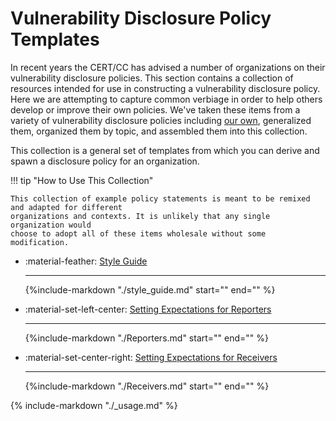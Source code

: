 # Vulnerability Disclosure Policy Templates

In recent years the CERT/CC has advised a number of organizations on their
vulnerability disclosure policies.
This section contains a collection of resources intended for use in
constructing a vulnerability disclosure policy. 
Here we are attempting to capture common
verbiage in order to help others develop or improve their own policies. We've
taken these items from a variety of vulnerability disclosure policies including
[our own](../certcc_disclosure_policy.md), generalized them, organized them by topic, and assembled them into this
collection.

This collection is a general set of templates from which you can derive and
spawn a disclosure policy for an organization. 

<div class="grid cards" markdown>

!!! tip "How to Use This Collection"

    This collection of example policy statements is meant to be remixed and adapted for different
    organizations and contexts. It is unlikely that any single organization would
    choose to adopt all of these items wholesale without some modification.


- :material-feather: [Style Guide](./style_guide.md)
  
    ---
    {%include-markdown "./style_guide.md" start="<!--start-->" end="<!--end-->" %}

- :material-set-left-center: [Setting Expectations for Reporters](./Reporters.md)
  
    ---
    {%include-markdown "./Reporters.md" start="<!--start-->" end="<!--end-->" %}  

- :material-set-center-right: [Setting Expectations for Receivers](./Receivers.md)
  
    ---
    {%include-markdown "./Receivers.md" start="<!--start-->" end="<!--end-->" %}

</div>

{% include-markdown "./_usage.md" %}
